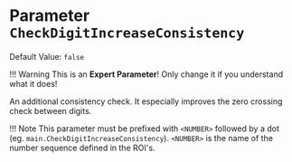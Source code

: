 # Parameter `CheckDigitIncreaseConsistency`
Default Value: `false`

!!! Warning
    This is an **Expert Parameter**! Only change it if you understand what it does!

An additional consistency check.
It especially improves the zero crossing check between digits.

!!! Note
    This parameter must be prefixed with `<NUMBER>` followed by a dot (eg. `main.CheckDigitIncreaseConsistency`). `<NUMBER>` is the name of the number sequence  defined in the ROI's.
